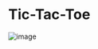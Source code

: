 # Tic-Tac-Toe
![image]([https://user-images.githubusercontent.com/91368799/188281943-85a34b00-bdf3-4fc2-aa7b-7f8dc21ef949.png](https://github.com/intensifyprakhar/Tic-Tac-Toe/blob/main/public/images/tic-tac-toe.png)https://github.com/intensifyprakhar/Tic-Tac-Toe/blob/main/public/images/tic-tac-toe.png)
